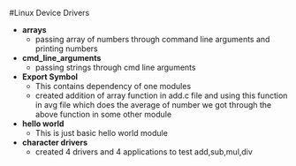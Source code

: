 #Linux Device Drivers

*   **arrays**
    *   passing array of numbers through command line arguments and printing numbers
*   **cmd_line_arguments**
    *   passing strings through cmd line arguments
*   **Export Symbol**
    *   This contains dependency of one modules
    *   created addition of array function in add.c file and using this function in avg file which does the average of number we got through the above function in some other module
*   **hello world**
    *   This is just basic hello world module
*   **character drivers**
    *   created 4 drivers and 4 applications to test add,sub,mul,div
